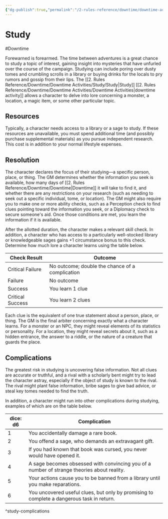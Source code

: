 ```yaml
---
{"dg-publish":true,"permalink":"/2-rules-reference/downtime/downtime-activities/study/study/","noteIcon":""}
---
```


# Study
#Downtime 

Forewarned is forearmed. The time between adventures is a great chance to study a topic of interest, gaining insight into mysteries that have unfurled over the course of the campaign. Studying can include poring over dusty tomes and crumbling scrolls in a library or buying drinks for the locals to pry rumors and gossip from their lips. The [[2. Rules Reference/Downtime/Downtime Activities/Study/Study\|Study]] [[2. Rules Reference/Downtime/Downtime Activities/Downtime Activities\|downtime activity]] allows a character to delve into lore concerning a monster, a location, a magic item, or some other particular topic.

## Resources

Typically, a character needs access to a library or a sage to study. If these resources are unavailable, you must spend additional time (and possibly purchase supplemental materials) as you pursue independent research. This cost is in addition to your normal lifestyle expenses.

## Resolution

The character declares the focus of their  studying—a specific person, place, or thing. The GM determines whether the information you seek is available, how many days of [[2. Rules Reference/Downtime/Downtime\|Downtime]] it will take to find it, and whether there are any restrictions on your research (such as needing to seek out a specific individual, tome, or location). The GM might also require you to make one or more ability checks, such as a Perception check to find clues pointing toward the information you seek, or a Diplomacy check to secure someone's aid. Once those conditions are met, you learn the information if it is available.

After the allotted duration, the character makes a relevant skill check. In addition, a character who has access to a particularly well-stocked library or knowledgeable sages gains +1 circumstance bonus to this check. Determine how much lore a character learns using the table below.

| Check Result | Outcome |
|-------------|---------|
| Critical Failure | No outcome; double the chance of a complication |
| Failure | No outcome |
| Success | You learn 1 clue  |
| Critical Success | You learn 2 clues  |{ #research-outcomes}


Each clue is the equivalent of one true statement about a person, place, or thing. The GM is the final arbiter concerning exactly what a character learns. For a monster or an NPC, they might reveal elements of its statistics or personality. For a location, they might reveal secrets about it, such as a hidden entrance, the answer to a riddle, or the nature of a creature that guards the place.

## Complications

The greatest risk in studying is uncovering false information. Not all clues are accurate or truthful, and a rival with a scholarly bent might try to lead the character astray, especially if the object of study is known to the rival. The rival might plant false information, bribe sages to give bad advice, or steal key tomes needed to find the truth.

In addition, a character might run into other complications during studying, examples of which are on the table below.

| dice: d6 | Complication |
|----------|--------------|
| 1 | You accidentally damage a rare book. |
| 2 | You offend a sage, who demands an extravagant gift. |
| 3 | If you had known that book was cursed, you never would have opened it. |
| 4 | A sage becomes obsessed with convincing you of a number of strange theories about reality. |
| 5 | Your actions cause you to be banned from a library until you make reparations. |
| 6 | You uncovered useful clues, but only by promising to complete a dangerous task in return. |
^study-complications